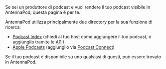 Se sei un produttore di podcast e vuoi rendere il tuo podcast visibile in AntennaPod, questa pagina è per te.

AntennaPod utilizza principalmente due directory per la sua funzione di ricerca:

* [Podcast Index](https://podcastindex.org/) (chiedi al tuo host come aggiungere il tuo podcast, o aggiungilo tramite le [API](https://podcastindex-org.github.io/docs-api/#get-/add/byfeedurl))
* [Apple Podcasts](https://podcasts.apple.com) (aggiungilo via [Podcast Connect](https://podcastsconnect.apple.com/))

Se il tuo podcast è disponibile su uno qualsiasi di questi, può essere trovato in AntennaPod.
